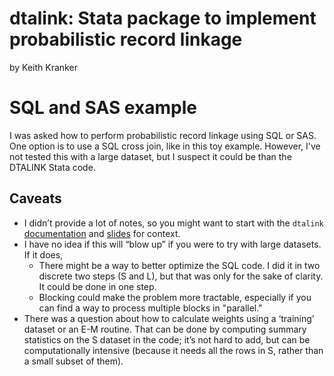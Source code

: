 # dtalink: Stata package to implement probabilistic record linkage

by Keith Kranker

# SQL and SAS example

I was asked how to perform probabilistic record linkage using SQL or SAS.
One option is to use a SQL cross join, like in this toy example.
However, I've not tested this with a large dataset, but I suspect it
could be  than the DTALINK Stata code.

## Caveats

- I didn’t provide a lot of notes, so you might want to start with the ```dtalink``` [documentation](https://github.com/kkranker/dtalink/blob/master/dtalink.sthlp.txt) and [slides](https://github.com/kkranker/dtalink/raw/master/dtalink_slides.pdf) for context. 
- I have no idea if this will “blow up” if you were to try with large datasets. If it does, 
  - There might be a way to better optimize the SQL code. I did it in two discrete two steps (S and L), but that was only for the sake of clarity. It could be done in one step.
  -	 Blocking could make the problem more tractable, especially if you can find a way to process multiple blocks in "parallel."
-	There was a question about how to calculate weights using a ‘training’ dataset or an E-M routine. That can be done by computing summary statistics on the S dataset in the code; it’s not hard to add, but can be computationally intensive (because it needs all the rows in S, rather than a small subset of them). 
